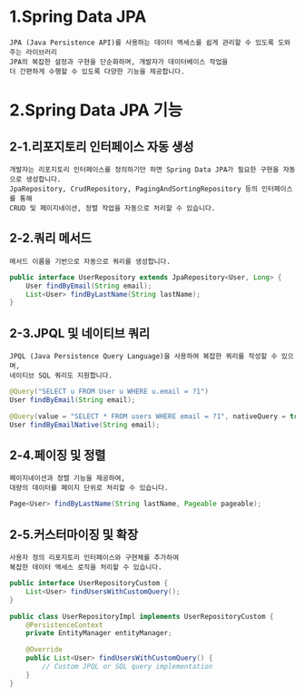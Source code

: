 # 1.Spring Data JPA
    JPA (Java Persistence API)를 사용하는 데이터 액세스를 쉽게 관리할 수 있도록 도와주는 라이브러리
    JPA의 복잡한 설정과 구현을 단순화하며, 개발자가 데이터베이스 작업을
    더 간편하게 수행할 수 있도록 다양한 기능을 제공합니다.


# 2.Spring Data JPA 기능
## 2-1.리포지토리 인터페이스 자동 생성
    개발자는 리포지토리 인터페이스를 정의하기만 하면 Spring Data JPA가 필요한 구현을 자동으로 생성합니다.
    JpaRepository, CrudRepository, PagingAndSortingRepository 등의 인터페이스를 통해
    CRUD 및 페이지네이션, 정렬 작업을 자동으로 처리할 수 있습니다.


## 2-2.쿼리 메서드
    메서드 이름을 기반으로 자동으로 쿼리를 생성합니다.
```java
public interface UserRepository extends JpaRepository<User, Long> {
    User findByEmail(String email);
    List<User> findByLastName(String lastName);
}
```


## 2-3.JPQL 및 네이티브 쿼리
    JPQL (Java Persistence Query Language)을 사용하여 복잡한 쿼리를 작성할 수 있으며,
    네이티브 SQL 쿼리도 지원합니다.
```java
@Query("SELECT u FROM User u WHERE u.email = ?1")
User findByEmail(String email);

@Query(value = "SELECT * FROM users WHERE email = ?1", nativeQuery = true)
User findByEmailNative(String email);
```

## 2-4.페이징 및 정렬
    페이지네이션과 정렬 기능을 제공하여, 
    대량의 데이터를 페이지 단위로 처리할 수 있습니다.
```java
Page<User> findByLastName(String lastName, Pageable pageable);
```

## 2-5.커스터마이징 및 확장
    사용자 정의 리포지토리 인터페이스와 구현체를 추가하여 
    복잡한 데이터 액세스 로직을 처리할 수 있습니다.
    
```java
public interface UserRepositoryCustom {
    List<User> findUsersWithCustomQuery();
}

public class UserRepositoryImpl implements UserRepositoryCustom {
    @PersistenceContext
    private EntityManager entityManager;

    @Override
    public List<User> findUsersWithCustomQuery() {
        // Custom JPQL or SQL query implementation
    }
}
```






